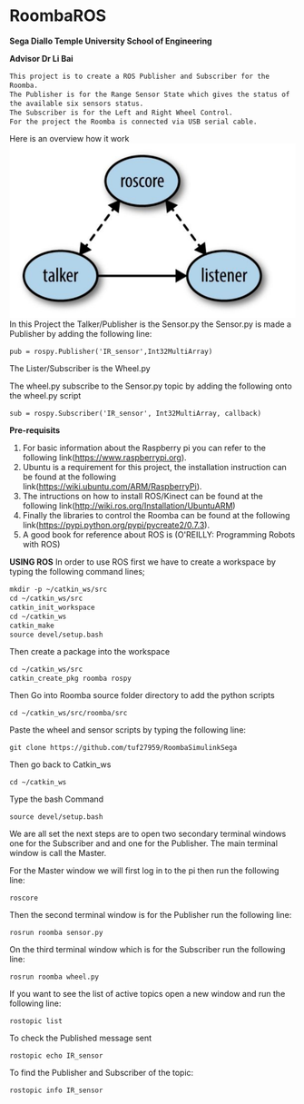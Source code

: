 
# RoombaROS
**Sega Diallo Temple University School of Engineering**

**Advisor Dr Li Bai**
```
This project is to create a ROS Publisher and Subscriber for the Roomba. 
The Publisher is for the Range Sensor State which gives the status of the available six sensors status. 
The Subscriber is for the Left and Right Wheel Control. 
For the project the Roomba is connected via USB serial cable.
```
Here is an overview how it work
![ROS Publisher-Subscriber](https://github.com/tuf27959/RoombaSimulinkSega/blob/master/Project%203/Figure/ROS.png)
In this Project the Talker/Publisher is the Sensor.py
the Sensor.py is made a Publisher by adding the following line:
```
pub = rospy.Publisher('IR_sensor',Int32MultiArray)
```
The Lister/Subscriber is the Wheel.py

The wheel.py subscribe to the Sensor.py topic by adding the following onto the wheel.py script
```
sub = rospy.Subscriber('IR_sensor', Int32MultiArray, callback)
```

**Pre-requisits**
1. For basic information about the Raspberry pi you can refer to the following link(https://www.raspberrypi.org).
2. Ubuntu is a requirement for this project, the installation instruction can be found at the following link(https://wiki.ubuntu.com/ARM/RaspberryPi).
3. The intructions on how to install ROS/Kinect can be found at the following link(http://wiki.ros.org/Installation/UbuntuARM)
4. Finally the libraries to control the Roomba can be found at the following link(https://pypi.python.org/pypi/pycreate2/0.7.3).
5. A good book for reference about ROS is (O'REILLY: Programming Robots with ROS)

**USING ROS**
In order to use ROS first we have to create a workspace by typing the following command lines;
```
mkdir -p ~/catkin_ws/src
cd ~/catkin_ws/src
catkin_init_workspace
cd ~/catkin_ws
catkin_make
source devel/setup.bash
```
Then create a package into the workspace
```
cd ~/catkin_ws/src
catkin_create_pkg roomba rospy
```
Then Go into Roomba source folder directory to add the python scripts
```
cd ~/catkin_ws/src/roomba/src
```
Paste the wheel and sensor scripts by typing the following line:
```
git clone https://github.com/tuf27959/RoombaSimulinkSega
```
Then go back to Catkin_ws
```
cd ~/catkin_ws
```
Type the bash Command
```
source devel/setup.bash
```
We are all set the next steps are to open two secondary terminal windows one for the Subscriber and 
and one for the Publisher. The main terminal window is call the Master.

For the Master window we will first log in to the pi then run the following line:
```
roscore
```
Then the second terminal window is for the Publisher run the following line:
```
rosrun roomba sensor.py
```
On the third terminal window which is for the Subscriber run the following line:
```
rosrun roomba wheel.py
```
If you want to see the list of active topics open a new window and run the following line:
```
rostopic list
```
To check the Published message sent
```
rostopic echo IR_sensor
```
To find the Publisher and Subscriber of the topic:
```
rostopic info IR_sensor
```

